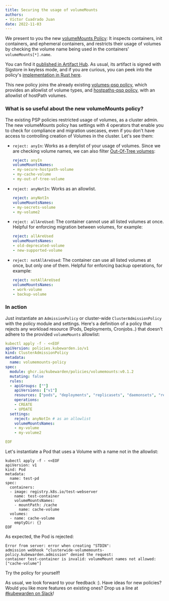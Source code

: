 ```yaml
---
title: Securing the usage of volumeMounts
authors:
- Víctor Cuadrado Juan
date: 2022-11-03
---
```


We present to you the new
[volumeMounts Policy](https://artifacthub.io/packages/kubewarden/volumemounts-policy/volumemounts):
It inspects containers, init containers, and ephemeral containers, and restricts
their usage of volumes by checking the volume name being used in
the containers' `volumeMounts[*].name`.

You can find it [published in Artifact Hub](https://artifacthub.io/packages/kubewarden/volumemounts-policy/volumemounts).
As usual, its artifact is signed with Sigstore in keyless mode, and if you are
curious, you can peek into the policy's
[implementation in Rust here](https://github.com/kubewarden/volumemounts-policy).

This new policy joins the already existing
[volumes-psp policy](https://artifacthub.io/packages/kubewarden/volumes-psp/volumes-psp),
which provides an allowlist of volume types, and
[hostpaths-psp policy](https://artifacthub.io/packages/kubewarden/hostpaths-psp/hostpaths-psp),
with an allowlist of hostPath volumes.


### What is so useful about the new volumeMounts policy?

The existing PSP policies restricted usage of volumes, as a cluster admin. The
new volumeMounts policy has settings with 4 operators that enable you to check
for compliance and migration usecases, even if you don't have access to
controlling creation of Volumes in the cluster. Let's see them: 

- `reject: anyIn`: Works as a denylist of your usage of volumes.
  Since we are checking volume names, we can also filter
  [Out-Of-Tree volumes](https://kubernetes.io/docs/concepts/storage/volumes/#out-of-tree-volume-plugins):
    ```yaml
    reject: anyIn
    volumeMountsNames:
    - my-secure-hostpath-volume
    - my-cache-volume
    - my-out-of-tree-volume
    ```
- `reject: anyNotIn`: Works as an allowlist.
    ```yaml
    reject: anyNotIn
    volumeMountsNames:
    - my-secrets-volume
    - my-volume2
    ```
- `reject: allAreUsed`: The container cannot use all listed volumes at once.
  Helpful for enforcing migration between volumes, for example:
    ```yaml
    reject: allAreUsed
    volumeMountsNames:
    - old-deprecated-volume
    - new-supported-volume
    ```

- `reject: notAllAreUsed`: The container can use all listed volumes at once, but only one of them.
  Helpful for enforcing backup operations, for example:
    ```yaml
    reject: notAllAreUsed
    volumeMountsNames:
    - work-volume
    - backup-volume
    ```


### In action

Just instantiate an `AdmissionPolicy` or cluster-wide `ClusterAdmissionPolicy`
with the policy module and settings. Here's a definition of a policy that
rejects any workload resource (Pods, Deployments, Cronjobs..) that doesn't
adhere to the provided `volumeMounts` allowlist:

```yaml
kubectl apply -f - <<EOF
apiVersion: policies.kubewarden.io/v1
kind: ClusterAdmissionPolicy
metadata:
  name: volumemounts-policy
spec:
  module: ghcr.io/kubewarden/policies/volumemounts:v0.1.2
  mutating: false
  rules:
  - apiGroups: [""]
    apiVersions: ["v1"]
    resources: ["pods", "deployments", "replicasets", "daemonsets", "replicationcontrollers", "jobs", "cronjobs"]
    operations:
    - CREATE
    - UPDATE
  settings:
    reject: anyNotIn # as an allowlist
    volumeMountsNames:
    - my-volume
    - my-volume2

EOF
```

Let's instantiate a Pod that uses a Volume with a name not in the allowlist:

```
kubectl apply -f - <<EOF
apiVersion: v1
kind: Pod
metadata:
  name: test-pd
spec:
  containers:
  - image: registry.k8s.io/test-webserver
    name: test-container
    volumeMountsNames:
    - mountPath: /cache
      name: cache-volume
  volumes:
  - name: cache-volume
    emptyDir: {}
EOF
```

As expected, the Pod is rejected:
```
Error from server: error when creating "STDIN":
admission webhook "clusterwide-volumemounts-policy.kubewarden.admission" denied the request:
container test-container is invalid: volumeMount names not allowed: ["cache-volume"]
```

Try the policy for yourself!

As usual, we look forward to your feedback :). Have ideas for new policies?
Would you like more features on existing ones?
Drop us a line at [#kubewarden on Slack](https://kubernetes.slack.com/archives/C01T3GTC3L7)!
